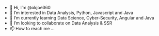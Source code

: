 - 👋 Hi, I’m @okjoe360
- 👀 I’m interested in Data Analysis, Python, Javascript and Java
- 🌱 I’m currently learning Data Science, Cyber-Security, Angular and Java
- 💞️ I’m looking to collaborate on Data Analysis & SSR
- 📫 How to reach me ...

<!---
okjoe360/okjoe360 is a ✨ special ✨ repository because its `README.md` (this file) appears on your GitHub profile.
You can click the Preview link to take a look at your changes.
--->
